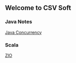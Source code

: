 ## Welcome to CSV Soft

### Java Notes

[Java Concurrency](JavaConcurrency.md)

### Scala
[ZIO](zioNotes.md)
